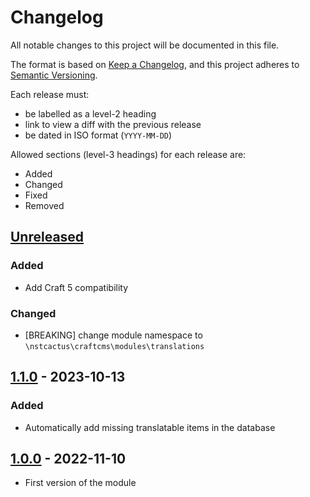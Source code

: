 # Changelog

All notable changes to this project will be documented in this file.

The format is based on [Keep a Changelog](https://keepachangelog.com/en/1.0.0/),
and this project adheres to [Semantic Versioning](https://semver.org/spec/v2.0.0.html).

Each release must:

- be labelled as a level-2 heading
- link to view a diff with the previous release
- be dated in ISO format (`YYYY-MM-DD`)

Allowed sections (level-3 headings) for each release are:

- Added
- Changed
- Fixed
- Removed


## [Unreleased]

### Added

- Add Craft 5 compatibility

### Changed

- [BREAKING] change module namespace to `\nstcactus\craftcms\modules\translations`


## [1.1.0] - 2023-10-13

### Added

- Automatically add missing translatable items in the database


## [1.0.0] - 2022-11-10

- First version of the module


[unreleased]: https://gitlab.com/lahautesociete/projects/lhs/craft-plugins/craft-plugins-translations-module/compare/1.1.0...main
[1.1.0]: https://gitlab.com/lahautesociete/projects/lhs/craft-plugins/craft-plugins-translations-module/compare/1.0.0...1.1.0
[1.0.0]: https://gitlab.com/lahautesociete/projects/lhs/craft-plugins/craft-plugins-translations-module/-/tags/1.0.0
